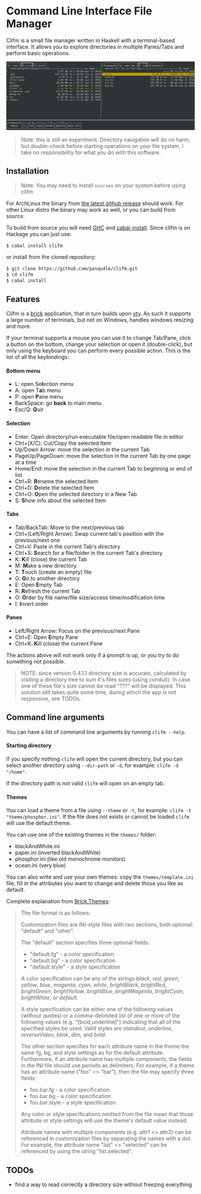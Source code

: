 # Command Line Interface File Manager
Clifm is a small file manager written in Haskell with a terminal-based interface. It allows you to explore directories in multiple Panes/Tabs and perform basic operations.

![screenshot](screenshot.png)

> Note: this is still an experiment. Directory navigation will do no harm, but double-check before starting operations on your file system. I take no responsibility for what you do with this software.

## Installation
> Note: You may need to install `ncurses` on your system before using clifm

For ArchLinux the binary from [the latest github release](https://github.com/pasqu4le/clifm/releases/latest) should work.
For other Linux distro the binary may work as well, or you can build from source.

To build from source you will need [GHC](https://www.haskell.org/ghc/) and [cabal-install](http://hackage.haskell.org/package/cabal-install).
Since clifm is on Hackage you can just use:

```
$ cabal install clifm
```
or install from the cloned repository:
```
$ git clone https://github.com/pasqu4le/clifm.git
$ cd clifm
$ cabal install
```

## Features
Clifm is a [brick](https://github.com/jtdaugherty/brick) application, that in turn builds upon [vty](https://github.com/jtdaugherty/vty). As such it supports a large number of terminals, but not on Windows, handles windows resizing and more.

If your terminal supports a mouse you can use it to change Tab/Pane, click a button on the bottom, change your selection or open it (double-click), but only using the keyboard you can perform every possible action. This is the list of all the keybindings:

#### Bottom menu
- L: open Se**l**ection menu
- A: open T**a**b menu
- P: open **P**ane menu
- BackSpace: go **back** to main menu
- Esc/Q: **Q**uit

#### Selection
- Enter: Open directory/run executable file/open readable file in editor
- Ctrl+(X/C): Cut/Copy the selected Item
- Up/Down Arrow: move the selection in the current Tab
- PageUp/PageDown: move the selection in the current Tab by one page at a time
- Home/End: move the selection in the current Tab to beginning or end of list
- Ctrl+R: **R**ename the selected Item
- Ctrl+D: **D**elete the selected Item
- Ctrl+O: **O**pen the selected directory in a New Tab
- S: **S**how info about the selected Item

#### Tabs
- Tab/BackTab: Move to the next/previous tab
- Ctrl+(Left/Right Arrow): Swap current tab's position with the previous/next one
- Ctrl+V: Paste in the current Tab's directory
- Ctrl+S: **S**earch for a file/folder in the current Tab's directory
- K: **K**ill (close) the current Tab
- M: **M**ake a new directory
- T: **T**ouch (create an empty) file
- G: **G**o to another directory
- E: Open **E**mpty Tab
- R: **R**efresh the current Tab
- O: **O**rder by file name/file size/access time/modification time
- I: **I**nvert order

#### Panes
- Left/Right Arrow: Focus on the previous/next Pane
- Ctrl+E: Open **E**mpty Pane
- Ctrl+K: **K**ill (close) the current Pane

The actions above will not work only if a prompt is up, or you try to do something not possible.

> NOTE: since version 0.4.1.1 directory size is accurate, calculated by visiting a directory tree to sum it's files sizes (using conduit). In case one of these file's size cannot be read "???" will be displayed. This solution still takes quite some time, during which the app is not responsive, see TODOs.

## Command line arguments
You can have a list of command line arguments by running `clifm --help`.

#### Starting directory
If you specify nothing `clifm` will open the current directory, but you can select another directory using `--dir-path` or `-d`, for example: `clifm -d "/home"`.

If the directory path is not valid `clifm` will open on an empty tab.

#### Themes
You can load a theme from a file using `--theme` or `-t`, for example: `clifm -t "theme/phosphor.ini"`. If the file does not exists or cannot be loaded `clifm` will use the default theme.

You can use one of the existing themes in the `themes/` folder:
- blackAndWhite.ini
- paper.ini (inverted blackAndWhite)
- phosphor.ini (like old monochrome monitors)
- ocean.ini (very blue)

You can also write and use your own themes: copy the `themes/template.ini` file, fill in the attributes you want to change and delete those you like as default.

Complete explanation from [Brick.Themes](https://hackage.haskell.org/package/brick-0.35/docs/Brick-Themes.html):
> The file format is as follows:
>
> Customization files are INI-style files with two sections, both optional: "default" and "other".
>
> The "default" section specifies three optional fields:
>
> - "default.fg" - a color specification
> - "default.bg" - a color specification
> - "default.style" - a style specification
>
> A color specification can be any of the strings *black*, *red*, *green*, *yellow*, *blue*, *magenta*, *cyan*, *white*, *brightBlack*, *brightRed*, *brightGreen*, *brightYellow*, *brightBlue*, *brightMagenta*, *brightCyan*, *brightWhite*, or *default*.
>
> A style specification can be either one of the following values (without quotes) or a comma-delimited list of one or more of the following values (e.g. "[bold,underline]") indicating that all of the specified styles be used. Valid styles are *standout*, *underline*, *reverseVideo*, *blink*, *dim*, and *bold*.
>
> The other section specifies for each attribute name in the theme the same fg, bg, and style settings as for the default attribute. Furthermore, if an attribute name has multiple components, the fields in the INI file should use periods as delimiters. For example, if a theme has an attribute name ("foo" <> "bar"), then the file may specify three fields:
>
> - foo.bar.fg - a color specification
> - foo.bar.bg - a color specification
> - foo.bar.style - a style specification
>
> Any color or style specifications omitted from the file mean that those attribute or style settings will use the theme's default value instead.
>
> Attribute names with multiple components (e.g. attr1 <> attr2) can be referenced in customization files by separating the names with a dot. For example, the attribute name "list" <> "selected" can be referenced by using the string "list.selected".

## TODOs
- find a way to read correctly a directory size without freezing everything
